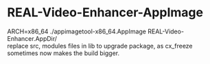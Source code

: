 # REAL-Video-Enhancer-AppImage
ARCH=x86_64 ./appimagetool-x86_64.AppImage REAL-Video-Enhancer.AppDir/ <br/>
replace src, modules files in lib to upgrade package, as cx_freeze sometimes now makes the build bigger.

